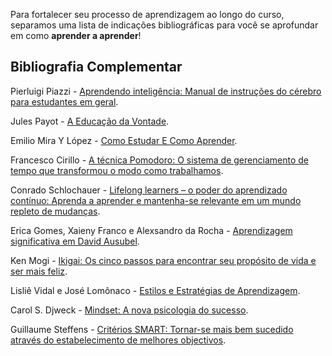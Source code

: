Para fortalecer seu processo de aprendizagem ao longo do curso, separamos uma lista de indicações bibliográficas para você se aprofundar em como **aprender a aprender**!

## Bibliografia Complementar

Pierluigi Piazzi - [Aprendendo inteligência: Manual de instruções do cérebro para estudantes em geral](https://a.co/d/6SFR36A).

Jules Payot - [A Educação da Vontade](https://a.co/d/fB5BZTd).

Emilio Mira Y López - [Como Estudar E Como Aprender](https://a.co/d/fOwIOQE).

Francesco Cirillo - [A técnica Pomodoro: O sistema de gerenciamento de tempo que transformou o modo como trabalhamos](https://a.co/d/9fKTSVY).

Conrado Schlochauer - [Lifelong learners – o poder do aprendizado contínuo: Aprenda a aprender e mantenha-se relevante em um mundo repleto de mudanças](https://a.co/d/bZlQib6).

Erica Gomes, Xaieny Franco e Alexsandro da Rocha - [Aprendizagem significativa em David Ausubel](https://umbu.uft.edu.br/bitstream/11612/2431/1/Uso%20de%20simuladores%20para%20potencializar%20a%20aprendizagem%20no%20ensino%20de%20F%C3%ADsica.pdf#page=18).

Ken Mogi - [Ikigai: Os cinco passos para encontrar seu propósito de vida e ser mais feliz](https://a.co/d/f1OwjAz).

Lisliê Vidal e José Lomônaco - [Estilos e Estratégias de Aprendizagem](https://a.co/d/3QfsNfZ).

Carol S. Djweck - [Mindset: A nova psicologia do sucesso](https://a.co/d/3iCPs2z).

Guillaume Steffens - [Critérios SMART: Tornar-se mais bem sucedido através do estabelecimento de melhores objectivos](https://a.co/d/a4VUGqh).